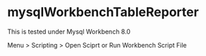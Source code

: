 # mysqlWorkbenchTableReporter
This is tested under Mysql Workbench 8.0

Menu > Scripting > Open Sciprt or Run Workbench Script File
